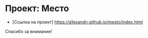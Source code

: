 
# Проект: Место

* [Ссылка на проект] https://a1exandn.github.io/mesto/index.html

Спасибо за внимание!
